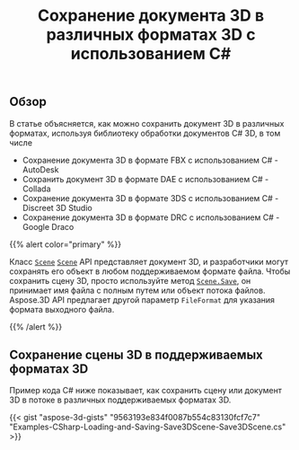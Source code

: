 ﻿---
title: Сохранение документа 3D в различных форматах 3D с использованием C#
linktitle: Сохранить документ 3D
type: docs
weight: 20
url: /ru/net/save-a-3d-document/
description: Класс Scene Aspose.3D API представляет документ 3D, и разработчики могут сохранять его объект в любом поддерживаемом формате файла.
---
## **Обзор**
В статье объясняется, как можно сохранить документ 3D в различных форматах, используя библиотеку обработки документов C# 3D, в том числе

- Сохранение документа 3D в формате FBX с использованием C# - AutoDesk
- Сохранить документ 3D в формате DAE с использованием C# - Collada
- Сохранение документа 3D в формате 3DS с использованием C# - Discreet 3D Studio
- Сохранение документа 3D в формате DRC с использованием C# - Google Draco

{{% alert color="primary" %}} 

Класс [`Scene`](https://reference.aspose.com/3d/net/aspose.threed/scene) [`Scene`](https://reference.aspose.com/3d/net/aspose.threed/scene) API представляет документ 3D, и разработчики могут сохранять его объект в любом поддерживаемом формате файла. Чтобы сохранить сцену 3D, просто используйте метод [`Scene.Save`](https://reference.aspose.com/3d/net/aspose.threed/scene/methods/save), он принимает имя файла с полным путем или объект потока файлов. Aspose.3D API предлагает другой параметр `FileFormat` для указания формата выходного файла.

{{% /alert %}} 

## **Сохранение сцены 3D в поддерживаемых форматах 3D**

Пример кода C# ниже показывает, как сохранить сцену или документ 3D в потоке в различных поддерживаемых форматах 3D.

{{< gist "aspose-3d-gists" "9563193e834f0087b554c83130fcf7c7" "Examples-CSharp-Loading-and-Saving-Save3DScene-Save3DScene.cs" >}}
